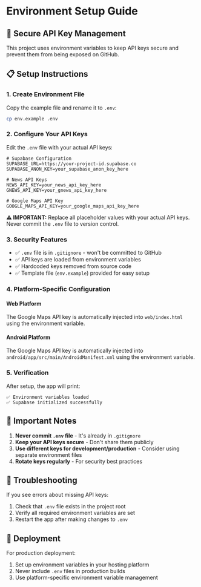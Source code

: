 # Environment Setup Guide

## 🔐 Secure API Key Management

This project uses environment variables to keep API keys secure and prevent them from being exposed on GitHub.

## 📋 Setup Instructions

### 1. Create Environment File
Copy the example file and rename it to `.env`:
```bash
cp env.example .env
```

### 2. Configure Your API Keys
Edit the `.env` file with your actual API keys:

```env
# Supabase Configuration
SUPABASE_URL=https://your-project-id.supabase.co
SUPABASE_ANON_KEY=your_supabase_anon_key_here

# News API Keys
NEWS_API_KEY=your_news_api_key_here
GNEWS_API_KEY=your_gnews_api_key_here

# Google Maps API Key
GOOGLE_MAPS_API_KEY=your_google_maps_api_key_here
```

**⚠️ IMPORTANT:** Replace all placeholder values with your actual API keys. Never commit the `.env` file to version control.

### 3. Security Features
- ✅ `.env` file is in `.gitignore` - won't be committed to GitHub
- ✅ API keys are loaded from environment variables
- ✅ Hardcoded keys removed from source code
- ✅ Template file (`env.example`) provided for easy setup

### 4. Platform-Specific Configuration

#### Web Platform
The Google Maps API key is automatically injected into `web/index.html` using the environment variable.

#### Android Platform
The Google Maps API key is automatically injected into `android/app/src/main/AndroidManifest.xml` using the environment variable.

### 5. Verification
After setup, the app will print:
```
✅ Environment variables loaded
✅ Supabase initialized successfully
```

## 🚨 Important Notes

1. **Never commit `.env` file** - It's already in `.gitignore`
2. **Keep your API keys secure** - Don't share them publicly
3. **Use different keys for development/production** - Consider using separate environment files
4. **Rotate keys regularly** - For security best practices

## 🔧 Troubleshooting

If you see errors about missing API keys:
1. Check that `.env` file exists in the project root
2. Verify all required environment variables are set
3. Restart the app after making changes to `.env`

## 📱 Deployment

For production deployment:
1. Set up environment variables in your hosting platform
2. Never include `.env` files in production builds
3. Use platform-specific environment variable management 